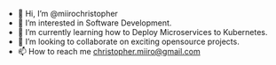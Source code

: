 - 👋  Hi, I’m @miirochristopher
- 👀  I’m interested in Software Development. 
- 🌱  I’m currently learning how to Deploy Microservices to Kubernetes.
- 💞️  I’m looking to collaborate on exciting opensource projects. 
- 📫  How to reach me christopher.miiro@gmail.com

<!---
miirochristopher/miirochristopher is a ✨ special ✨ repository because its `README.md` (this file) appears on your GitHub profile.
You can click the Preview link to take a look at your changes.
--->
